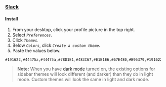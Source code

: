 ### [Slack](http://slack.com)

#### Install

1. From your desktop, click your profile picture in the top right.
2. Select _`Preferences`_.
3. Click _`Themes`_.
4. Below _`Colors`_, click _`Create a custom theme`_.
5. Paste the values below.

```text
#191622,#44475a,#44475a,#78D1E1,#483C67,#E1E1E6,#67E480,#E96379,#191622,#E1E1E6
```

> **Note:** When you have [dark mode](https://slack.com/help/articles/360019434914-Use-dark-mode-in-Slack) turned on, the existing options for sidebar themes will look different (and darker) than they do in light mode. Custom themes will look the same in light and dark mode.
